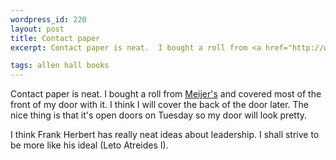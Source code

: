 ```yaml
--- 
wordpress_id: 220
layout: post
title: Contact paper
excerpt: Contact paper is neat.  I bought a roll from <a href="http://www.meijer.com">Meijer's</a> and covered most of the front of my door with it.  I think I will cover the back of the door later.  The nice thing is that it's open doors on Tuesday so my door will look pretty.  I think Frank Herbert has really neat ideas about leadership.  I shall strive to be more like his ideal (Leto Atreides I).

tags: allen hall books
---
```


Contact paper is neat.  I bought a roll from <a href="http://www.meijer.com">Meijer's</a> and covered most of the front of my door with it.  I think I will cover the back of the door later.  The nice thing is that it's open doors on Tuesday so my door will look pretty.  

I think Frank Herbert has really neat ideas about leadership.  I shall strive to be more like his ideal (Leto Atreides I).

